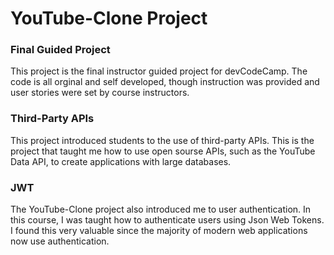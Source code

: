 # YouTube-Clone Project

### Final Guided Project
This project is the final instructor guided project for devCodeCamp. The code is all orginal and self developed, though instruction was provided and user stories were set by course instructors.

### Third-Party APIs
This project introduced students to the use of third-party APIs. This is the project that taught me how to use open sourse APIs, such as the YouTube Data API, to create applications with large databases.

### JWT
The YouTube-Clone project also introduced me to user authentication. In this course, I was taught how to authenticate users using Json Web Tokens. I found this very valuable since the majority of modern web applications now use authentication.
